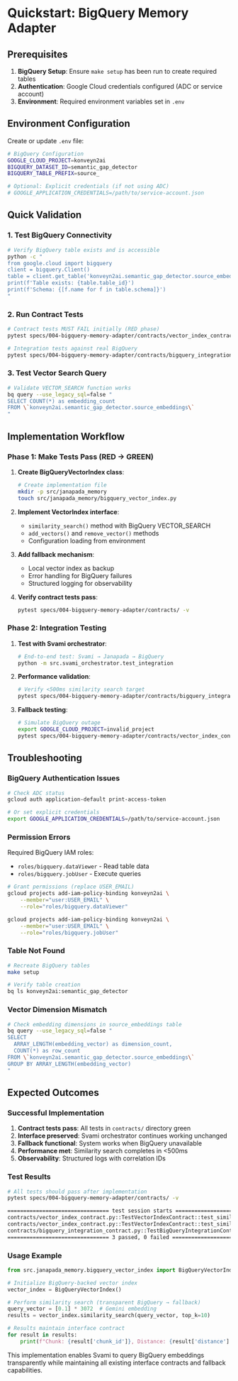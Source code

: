 # Quickstart: BigQuery Memory Adapter

## Prerequisites

1. **BigQuery Setup**: Ensure `make setup` has been run to create required tables
2. **Authentication**: Google Cloud credentials configured (ADC or service account)
3. **Environment**: Required environment variables set in `.env`

## Environment Configuration

Create or update `.env` file:

```bash
# BigQuery Configuration
GOOGLE_CLOUD_PROJECT=konveyn2ai
BIGQUERY_DATASET_ID=semantic_gap_detector
BIGQUERY_TABLE_PREFIX=source_

# Optional: Explicit credentials (if not using ADC)
# GOOGLE_APPLICATION_CREDENTIALS=/path/to/service-account.json
```

## Quick Validation

### 1. Test BigQuery Connectivity

```bash
# Verify BigQuery table exists and is accessible
python -c "
from google.cloud import bigquery
client = bigquery.Client()
table = client.get_table('konveyn2ai.semantic_gap_detector.source_embeddings')
print(f'Table exists: {table.table_id}')
print(f'Schema: {[f.name for f in table.schema]}')
"
```

### 2. Run Contract Tests

```bash
# Contract tests MUST FAIL initially (RED phase)
pytest specs/004-bigquery-memory-adapter/contracts/vector_index_contract.py -v

# Integration tests against real BigQuery
pytest specs/004-bigquery-memory-adapter/contracts/bigquery_integration_contract.py -v
```

### 3. Test Vector Search Query

```bash
# Validate VECTOR_SEARCH function works
bq query --use_legacy_sql=false "
SELECT COUNT(*) as embedding_count
FROM \`konveyn2ai.semantic_gap_detector.source_embeddings\`
"
```

## Implementation Workflow

### Phase 1: Make Tests Pass (RED → GREEN)

1. **Create BigQueryVectorIndex class**:
   ```bash
   # Create implementation file
   mkdir -p src/janapada_memory
   touch src/janapada_memory/bigquery_vector_index.py
   ```

2. **Implement VectorIndex interface**:
   - `similarity_search()` method with BigQuery VECTOR_SEARCH
   - `add_vectors()` and `remove_vector()` methods
   - Configuration loading from environment

3. **Add fallback mechanism**:
   - Local vector index as backup
   - Error handling for BigQuery failures
   - Structured logging for observability

4. **Verify contract tests pass**:
   ```bash
   pytest specs/004-bigquery-memory-adapter/contracts/ -v
   ```

### Phase 2: Integration Testing

1. **Test with Svami orchestrator**:
   ```bash
   # End-to-end test: Svami → Janapada → BigQuery
   python -m src.svami_orchestrator.test_integration
   ```

2. **Performance validation**:
   ```bash
   # Verify <500ms similarity search target
   pytest specs/004-bigquery-memory-adapter/contracts/bigquery_integration_contract.py::TestBigQueryVectorIndexIntegration::test_performance_baseline -v
   ```

3. **Fallback testing**:
   ```bash
   # Simulate BigQuery outage
   export GOOGLE_CLOUD_PROJECT=invalid_project
   pytest specs/004-bigquery-memory-adapter/contracts/vector_index_contract.py::TestVectorIndexContract::test_bigquery_fallback_transparency -v
   ```

## Troubleshooting

### BigQuery Authentication Issues

```bash
# Check ADC status
gcloud auth application-default print-access-token

# Or set explicit credentials
export GOOGLE_APPLICATION_CREDENTIALS=/path/to/service-account.json
```

### Permission Errors

Required BigQuery IAM roles:
- `roles/bigquery.dataViewer` - Read table data
- `roles/bigquery.jobUser` - Execute queries

```bash
# Grant permissions (replace USER_EMAIL)
gcloud projects add-iam-policy-binding konveyn2ai \
    --member="user:USER_EMAIL" \
    --role="roles/bigquery.dataViewer"

gcloud projects add-iam-policy-binding konveyn2ai \
    --member="user:USER_EMAIL" \
    --role="roles/bigquery.jobUser"
```

### Table Not Found

```bash
# Recreate BigQuery tables
make setup

# Verify table creation
bq ls konveyn2ai:semantic_gap_detector
```

### Vector Dimension Mismatch

```bash
# Check embedding dimensions in source_embeddings table
bq query --use_legacy_sql=false "
SELECT
  ARRAY_LENGTH(embedding_vector) as dimension_count,
  COUNT(*) as row_count
FROM \`konveyn2ai.semantic_gap_detector.source_embeddings\`
GROUP BY ARRAY_LENGTH(embedding_vector)
"
```

## Expected Outcomes

### Successful Implementation

1. **Contract tests pass**: All tests in `contracts/` directory green
2. **Interface preserved**: Svami orchestrator continues working unchanged
3. **Fallback functional**: System works when BigQuery unavailable
4. **Performance met**: Similarity search completes in <500ms
5. **Observability**: Structured logs with correlation IDs

### Test Results

```bash
# All tests should pass after implementation
pytest specs/004-bigquery-memory-adapter/contracts/ -v

================================ test session starts ================================
contracts/vector_index_contract.py::TestVectorIndexContract::test_similarity_search_returns_correct_type PASSED
contracts/vector_index_contract.py::TestVectorIndexContract::test_similarity_search_orders_by_distance PASSED
contracts/bigquery_integration_contract.py::TestBigQueryIntegrationContract::test_end_to_end_similarity_search PASSED
================================ 3 passed, 0 failed ================================
```

### Usage Example

```python
from src.janapada_memory.bigquery_vector_index import BigQueryVectorIndex

# Initialize BigQuery-backed vector index
vector_index = BigQueryVectorIndex()

# Perform similarity search (transparent BigQuery → fallback)
query_vector = [0.1] * 3072  # Gemini embedding
results = vector_index.similarity_search(query_vector, top_k=10)

# Results maintain interface contract
for result in results:
    print(f"Chunk: {result['chunk_id']}, Distance: {result['distance']:.4f}")
```

This implementation enables Svami to query BigQuery embeddings transparently while maintaining all existing interface contracts and fallback capabilities.